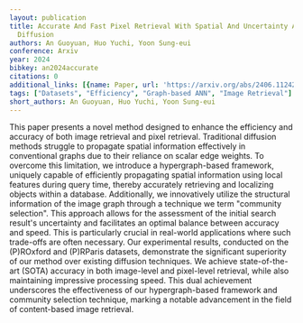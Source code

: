 ```yaml
---
layout: publication
title: Accurate And Fast Pixel Retrieval With Spatial And Uncertainty Aware Hypergraph
  Diffusion
authors: An Guoyuan, Huo Yuchi, Yoon Sung-eui
conference: Arxiv
year: 2024
bibkey: an2024accurate
citations: 0
additional_links: [{name: Paper, url: 'https://arxiv.org/abs/2406.11242'}]
tags: ["Datasets", "Efficiency", "Graph-based ANN", "Image Retrieval"]
short_authors: An Guoyuan, Huo Yuchi, Yoon Sung-eui
---
```

This paper presents a novel method designed to enhance the efficiency and
accuracy of both image retrieval and pixel retrieval. Traditional diffusion
methods struggle to propagate spatial information effectively in conventional
graphs due to their reliance on scalar edge weights. To overcome this
limitation, we introduce a hypergraph-based framework, uniquely capable of
efficiently propagating spatial information using local features during query
time, thereby accurately retrieving and localizing objects within a database.
  Additionally, we innovatively utilize the structural information of the image
graph through a technique we term "community selection". This approach allows
for the assessment of the initial search result's uncertainty and facilitates
an optimal balance between accuracy and speed. This is particularly crucial in
real-world applications where such trade-offs are often necessary.
  Our experimental results, conducted on the (P)ROxford and (P)RParis datasets,
demonstrate the significant superiority of our method over existing diffusion
techniques. We achieve state-of-the-art (SOTA) accuracy in both image-level and
pixel-level retrieval, while also maintaining impressive processing speed. This
dual achievement underscores the effectiveness of our hypergraph-based
framework and community selection technique, marking a notable advancement in
the field of content-based image retrieval.